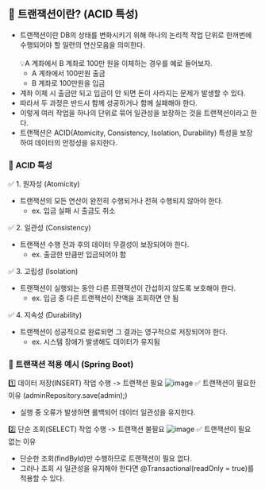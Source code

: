 ## 🎯 트랜잭션이란? (ACID 특성)
- 트랜잭션이란 DB의 상태를 변화시키기 위해 하나의 논리적 작업 단위로 한꺼번에 수행되어야 할 일련의 연산모음을 의미한다. <br><br>
💡A 계좌에서 B 계좌로 100만 원을 이체하는 경우를 예로 들어보자.
  - A 계좌에서 100만원 출금
  - B 계좌로 100만원을 입금
- 계좌 이체 시 출금만 되고 입금이 안 되면 돈이 사라지는 문제가 발생할 수 있다.
- 따라서 두 과정은 반드시 함께 성공하거나 함께 실패해야 한다.
- 이렇게 여러 작업을 하나의 단위로 묶어 일관성을 보장하는 것을 트랜잭션이라고 한다.
- 트랜잭션은 ACID(Atomicity, Consistency, Isolation, Durability) 특성을 보장하여 데이터의 안정성을 유지한다.

### 📌 ACID 특성
✅ 1. 원자성 (Atomicity)
- 트랜잭션의 모든 연산이 완전히 수행되거나 전혀 수행되지 않아야 한다. 
  - ex. 입금 실패 시 출금도 취소

✅ 2. 일관성 (Consistency)
- 트랜잭션 수행 전과 후의 데이터 무결성이 보장되어야 한다.
  - ex. 출금한 만큼만 입금되어야 함
    
✅ 3. 고립성 (Isolation)
- 트랜잭션이 실행되는 동안 다른 트랜잭션이 간섭하지 않도록 보호해야 한다.
  - ex. 입금 중 다른 트랜잭션이 잔액을 조회하면 안 됨
    
✅ 4. 지속성 (Durability)
- 트랜잭션이 성공적으로 완료되면 그 결과는 영구적으로 저장되어야 한다.
  - ex. 시스템 장애가 발생해도 데이터가 유지됨
        
### 📌 트랜잭션 적용 예시 (Spring Boot)
1️⃣ 데이터 저장(INSERT) 작업 수행 -> 트랜잭션 필요
![image](https://github.com/user-attachments/assets/c85edd5b-bb6b-4838-b69b-7547be8fd72e)
✅ 트랜잭션이 필요한 이유 (adminRepository.save(admin);)
- 실행 중 오류가 발생하면 롤백되어 데이터 일관성을 유지한다.

2️⃣ 단순 조회(SELECT) 작업 수행 -> 트랜잭션 불필요
![image](https://github.com/user-attachments/assets/b12afc33-0f6c-405b-bf16-c2b2883411a8)
✅ 트랜잭션이 필요 없는 이유
- 단순한 조회(findById)만 수행하므로 트랜잭션이 필요 없다. 
- 그러나 조회 시 일관성을 유지해야 한다면 @Transactional(readOnly = true)를 적용할 수 있다.
